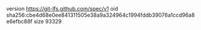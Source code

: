 version https://git-lfs.github.com/spec/v1
oid sha256:cbe4d68e0ee841311505e38a9a324964c1994fddb39076a1ccd96a8e6efbc88f
size 93329
